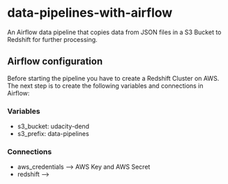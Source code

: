 # data-pipelines-with-airflow

An Airflow data pipeline that copies data from JSON files in a S3 Bucket to Redshift for further processing. 

## Airflow configuration
Before starting the pipeline you have to create a Redshift Cluster on AWS.
The next step is to create the following variables and connections in Airflow:

### Variables
* s3_bucket: udacity-dend
* s3_prefix: data-pipelines

### Connections
* aws_credentials --> AWS Key and AWS Secret
* redshift -->

